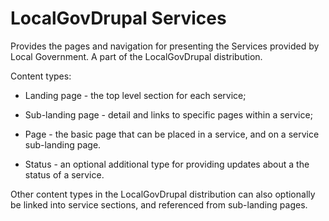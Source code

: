 # LocalGovDrupal Services

Provides the pages and navigation for presenting the Services provided by
Local Government. A part of the LocalGovDrupal distribution.

Content types:

 * Landing page - the top level section for each service;
 * Sub-landing page - detail and links to specific pages within a service;
 * Page - the basic page that can be placed in a service, and on a service
 sub-landing page.

 * Status - an optional additional type for providing updates about a the
 status of a service.

Other content types in the LocalGovDrupal distribution can also optionally
be linked into service sections, and referenced from sub-landing pages.
